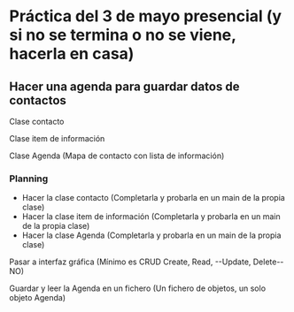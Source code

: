 # Práctica del 3 de mayo presencial (y si no se termina o no se viene, hacerla en casa)

## Hacer una agenda para guardar datos de contactos

Clase contacto

Clase item de información

Clase Agenda (Mapa de contacto con lista de información)

### Planning

* Hacer la clase contacto (Completarla y probarla en un main de la propia clase)
* Hacer la clase item de información (Completarla y probarla en un main de la propia clase)
* Hacer la clase Agenda (Completarla y probarla en un main de la propia clase)

Pasar a interfaz gráfica
(Mínimo es CRUD Create, Read, --Update, Delete-- NO)

Guardar y leer la Agenda en un fichero (Un fichero de objetos, un solo objeto Agenda)
